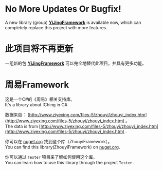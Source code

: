 # No More Updates Or Bugfix!

A new library (group) [__YiJingFramework__](https://github.com/yueyinqiu/YiJingFramework.Core/wiki) is available now, which can completely replace this project with more features.

# 此项目将不再更新

一组新的包 [__YiJingFramework__](https://github.com/yueyinqiu/YiJingFramework.Core/wiki) 可以完全地替代此项目，并具有更多功能。

# 周易Framework
 
这是一个C#的《周易》相关支持库。  
It's a library about IChing in C#.  

数据来自： [http://www.ziyexing.com/files-5/zhouyi/zhouyi_index.htm](http://www.ziyexing.com/files-5/zhouyi/zhouyi_index.htm) 。  
The data is from  [http://www.ziyexing.com/files-5/zhouyi/zhouyi_index.htm](http://www.ziyexing.com/files-5/zhouyi/zhouyi_index.htm) .  

你可以在 [nuget.org](https://www.nuget.org/) 找到这个库（ZhouyiFramework）。  
You can find this library(ZhouyiFramework) on [nuget.org](https://www.nuget.org/).  

你可以通过 `Tester` 项目来了解如何使用这个库。  
You can learn how to use this library through the project `Tester` .  
